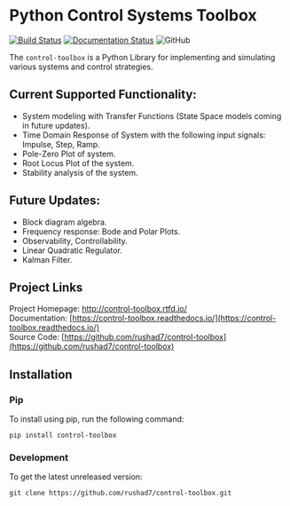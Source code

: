 # Python Control Systems Toolbox
[![Build Status](https://travis-ci.com/rushad7/control-toolbox.svg?branch=master)](https://travis-ci.com/rushad7/control-toolbox)
[![Documentation Status](https://readthedocs.org/projects/control-toolbox/badge/?version=latest)](https://control-toolbox.readthedocs.io/en/latest/?badge=latest)
![GitHub](https://img.shields.io/github/license/rushad7/control-toolbox)  

The `control-toolbox` is a Python Library for implementing and simulating various systems and control strategies.

## Current Supported Functionality:

- System modeling with Transfer Functions (State Space models coming in future updates).
- Time Domain Response of System with the following input signals: Impulse, Step, Ramp.
- Pole-Zero Plot of system.
- Root Locus Plot of the system.
- Stability analysis of the system.

## Future Updates:

- Block diagram algebra.
- Frequency response: Bode and Polar Plots.
- Observability, Controllability.
- Linear Quadratic Regulator.
- Kalman Filter.

## Project Links
Project Homepage: http://control-toolbox.rtfd.io/  
Documentation: [https://control-toolbox.readthedocs.io/](https://control-toolbox.readthedocs.io/)  
Source Code: [https://github.com/rushad7/control-toolbox](https://github.com/rushad7/control-toolbox)  

## Installation
### Pip
To install using pip, run the following command:

`pip install control-toolbox`

### Development
To get the latest unreleased version:

`git clone https://github.com/rushad7/control-toolbox.git`
